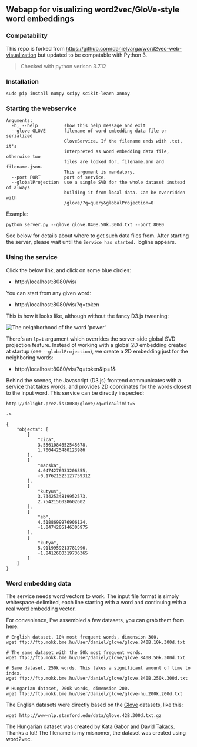 ## Webapp for visualizing word2vec/GloVe-style word embeddings

### Compatability
This repo is forked from https://github.com/danielvarga/word2vec-web-visualization but updated to be compatable with Python 3.
> Checked with python verison 3.7.12

### Installation

```
sudo pip install numpy scipy scikit-learn annoy
```

### Starting the webservice

```
Arguments:
  -h, --help          show this help message and exit
  --glove GLOVE       filename of word embedding data file or serialized
                      GloveService. If the filename ends with .txt, it's
                      interpreted as word embedding data file, otherwise two
                      files are looked for, filename.ann and filename.json.
                      This argument is mandatory.
  --port PORT         port of service.
  --globalProjection  use a single SVD for the whole dataset instead of always
                      building it from local data. Can be overridden with
                      /glove/?q=query&globalProjection=0
```

Example:
```
python server.py --glove glove.840B.50k.300d.txt --port 8080
```

See below for details about where to get such data files from.
After starting the server, please wait until the ```Service has started.``` logline appears.


### Using the service

Click the below link, and click on some blue circles:
- http://localhost:8080/vis/

You can start from any given word:
- http://localhost:8080/vis/?q=token

This is how it looks like, although without the fancy D3.js tweening:

![The neighborhood of the word 'power'](http://www.renyi.hu/~daniel/images/glove-power.png)


There's an `lp=1` argument which overrides the server-side global SVD projection feature.
Instead of working with a global 2D embedding created at startup (see `--globalProjection`),
we create a 2D embedding just for the neighboring words:
- http://localhost:8080/vis/?q=token&lp=1&

Behind the scenes, the Javascript (D3.js) frontend communicates with a service that takes words, and
provides 2D coordinates for the words closest to the input word. This service can be directly inspected:

```
http://delight.prez.is:8080/glove/?q=cica&limit=5

->

{
    "objects": [
        [
            "cica", 
            3.5561084652545678, 
            1.7004425480123986
        ], 
        [
            "macska", 
            4.0474276933206355, 
            -0.17621523127759312
        ], 
        [
            "kutyus", 
            3.7342534819952573, 
            2.7542156028602602
        ], 
        [
            "eb", 
            4.5188699976906124, 
            -1.0474205146305975
        ], 
        [
            "kutya", 
            5.9119959213781996, 
            -1.8412600319736365
        ]
    ]
}
```


### Word embedding data

The service needs word vectors to work. The input file format is simply
whitespace-delimited, each line starting with a word and continuing
with a real word embedding vector.

For convenience, I've assembled a few datasets, you can grab them from here:

```
# English dataset, 10k most frequent words, dimension 300.
wget ftp://ftp.mokk.bme.hu/User/daniel/glove/glove.840B.10k.300d.txt

# The same dataset with the 50k most frequent words.
wget ftp://ftp.mokk.bme.hu/User/daniel/glove/glove.840B.50k.300d.txt

# Same dataset, 250k words. This takes a significant amount of time to index.
wget ftp://ftp.mokk.bme.hu/User/daniel/glove/glove.840B.250k.300d.txt

# Hungarian dataset, 200k words, dimension 200.
wget ftp://ftp.mokk.bme.hu/User/daniel/glove/glove-hu.200k.200d.txt
```

The English datasets were directly based on the [Glove](http://nlp.stanford.edu/projects/glove/) datasets, like this:

```wget http://www-nlp.stanford.edu/data/glove.42B.300d.txt.gz```

The Hungarian dataset was created by Kata Gabor and David Takacs. Thanks a lot!
The filename is my misnomer, the dataset was created using word2vec.
